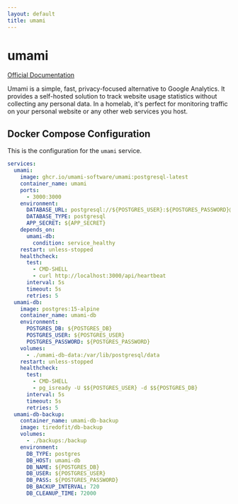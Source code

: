 ```yaml
---
layout: default
title: umami
---
```


# umami

[Official Documentation](https://umami.is/docs)

Umami is a simple, fast, privacy-focused alternative to Google Analytics. It provides a self-hosted solution to track website usage statistics without collecting any personal data. In a homelab, it's perfect for monitoring traffic on your personal website or any other web services you host.

## Docker Compose Configuration

This is the configuration for the `umami` service.

```yaml
services:
  umami:
    image: ghcr.io/umami-software/umami:postgresql-latest
    container_name: umami
    ports:
      - 3000:3000
    environment:
      DATABASE_URL: postgresql://${POSTGRES_USER}:${POSTGRES_PASSWORD}@umami-db:5432/${POSTGRES_DB}
      DATABASE_TYPE: postgresql
      APP_SECRET: ${APP_SECRET}
    depends_on:
      umami-db:
        condition: service_healthy
    restart: unless-stopped
    healthcheck:
      test:
        - CMD-SHELL
        - curl http://localhost:3000/api/heartbeat
      interval: 5s
      timeout: 5s
      retries: 5
  umami-db:
    image: postgres:15-alpine
    container_name: umami-db
    environment:
      POSTGRES_DB: ${POSTGRES_DB}
      POSTGRES_USER: ${POSTGRES_USER}
      POSTGRES_PASSWORD: ${POSTGRES_PASSWORD}
    volumes:
      - ./umami-db-data:/var/lib/postgresql/data
    restart: unless-stopped
    healthcheck:
      test:
        - CMD-SHELL
        - pg_isready -U $${POSTGRES_USER} -d $${POSTGRES_DB}
      interval: 5s
      timeout: 5s
      retries: 5
  umami-db-backup:
    container_name: umami-db-backup
    image: tiredofit/db-backup
    volumes:
      - ./backups:/backup
    environment:
      DB_TYPE: postgres
      DB_HOST: umami-db
      DB_NAME: ${POSTGRES_DB}
      DB_USER: ${POSTGRES_USER}
      DB_PASS: ${POSTGRES_PASSWORD}
      DB_BACKUP_INTERVAL: 720
      DB_CLEANUP_TIME: 72000
```
